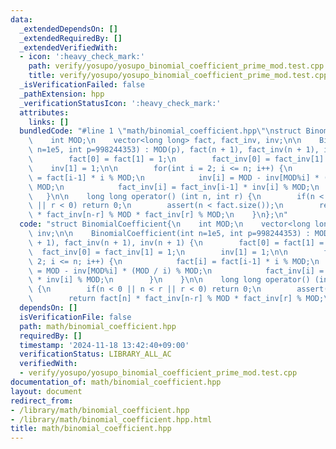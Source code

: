 ```yaml
---
data:
  _extendedDependsOn: []
  _extendedRequiredBy: []
  _extendedVerifiedWith:
  - icon: ':heavy_check_mark:'
    path: verify/yosupo/yosupo_binomial_coefficient_prime_mod.test.cpp
    title: verify/yosupo/yosupo_binomial_coefficient_prime_mod.test.cpp
  _isVerificationFailed: false
  _pathExtension: hpp
  _verificationStatusIcon: ':heavy_check_mark:'
  attributes:
    links: []
  bundledCode: "#line 1 \"math/binomial_coefficient.hpp\"\nstruct BinomialCoefficient{\n\
    \    int MOD;\n    vector<long long> fact, fact_inv, inv;\n\n    BinomialCoefficient(int\
    \ n=1e5, int p=998244353) : MOD(p), fact(n + 1), fact_inv(n + 1), inv(n + 1) {\n\
    \        fact[0] = fact[1] = 1;\n        fact_inv[0] = fact_inv[1] = 1;\n    \
    \    inv[1] = 1;\n\n        for(int i = 2; i <= n; i++) {\n            fact[i]\
    \ = fact[i-1] * i % MOD;\n            inv[i] = MOD - inv[MOD%i] * (MOD / i) %\
    \ MOD;\n            fact_inv[i] = fact_inv[i-1] * inv[i] % MOD;\n        }\n \
    \   }\n\n    long long operator() (int n, int r) {\n        if(n < 0 || n < r\
    \ || r < 0) return 0;\n        assert(n < fact.size());\n        return fact[n]\
    \ * fact_inv[n-r] % MOD * fact_inv[r] % MOD;\n    }\n};\n"
  code: "struct BinomialCoefficient{\n    int MOD;\n    vector<long long> fact, fact_inv,\
    \ inv;\n\n    BinomialCoefficient(int n=1e5, int p=998244353) : MOD(p), fact(n\
    \ + 1), fact_inv(n + 1), inv(n + 1) {\n        fact[0] = fact[1] = 1;\n      \
    \  fact_inv[0] = fact_inv[1] = 1;\n        inv[1] = 1;\n\n        for(int i =\
    \ 2; i <= n; i++) {\n            fact[i] = fact[i-1] * i % MOD;\n            inv[i]\
    \ = MOD - inv[MOD%i] * (MOD / i) % MOD;\n            fact_inv[i] = fact_inv[i-1]\
    \ * inv[i] % MOD;\n        }\n    }\n\n    long long operator() (int n, int r)\
    \ {\n        if(n < 0 || n < r || r < 0) return 0;\n        assert(n < fact.size());\n\
    \        return fact[n] * fact_inv[n-r] % MOD * fact_inv[r] % MOD;\n    }\n};\n"
  dependsOn: []
  isVerificationFile: false
  path: math/binomial_coefficient.hpp
  requiredBy: []
  timestamp: '2024-11-18 13:42:40+09:00'
  verificationStatus: LIBRARY_ALL_AC
  verifiedWith:
  - verify/yosupo/yosupo_binomial_coefficient_prime_mod.test.cpp
documentation_of: math/binomial_coefficient.hpp
layout: document
redirect_from:
- /library/math/binomial_coefficient.hpp
- /library/math/binomial_coefficient.hpp.html
title: math/binomial_coefficient.hpp
---
```

